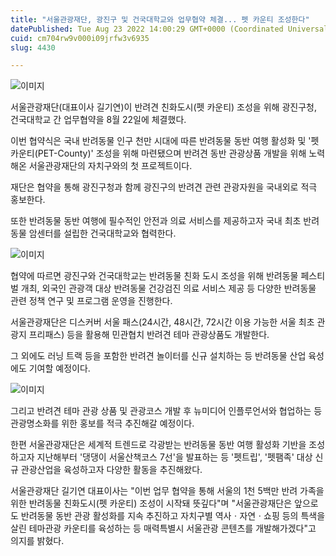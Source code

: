 ```yaml
---
title: "서울관광재단, 광진구 및 건국대학교와 업무협약 체결... 펫 카운티 조성한다"
datePublished: Tue Aug 23 2022 14:00:29 GMT+0000 (Coordinated Universal Time)
cuid: cm704rw9v000i09jrfw3v6935
slug: 4430

---
```



![이미지](https://cdn.hashnode.com/res/hashnode/image/upload/v1739257099753/3bc87ea4-aeb3-4fd9-870f-ec6143fd49ea.jpeg)

서울관광재단(대표이사 길기연)이 반려견 친화도시(펫 카운티) 조성을 위해 광진구청, 건국대학교 간 업무협약을 8월 22일에 체결했다.

이번 협약식은 국내 반려동물 인구 천만 시대에 따른 반려동물 동반 여행 활성화 및 '펫 카운티(PET-County)' 조성을 위해 마련됐으며 반려견 동반 관광상품 개발을 위해 노력해온 서울관광재단의 자치구와의 첫 프로젝트이다.

재단은 협약을 통해 광진구청과 함께 광진구의 반려견 관련 관광자원을 국내외로 적극 홍보한다.

또한 반려동물 동반 여행에 필수적인 안전과 의료 서비스를 제공하고자 국내 최초 반려동물 암센터를 설립한 건국대학교와 협력한다.

![이미지](https://cdn.hashnode.com/res/hashnode/image/upload/v1739257101716/d3caa3ea-eb17-4671-a08f-9dc1071f10fe.jpeg)

협약에 따르면 광진구와 건국대학교는 반려동물 친화 도시 조성을 위해 반려동물 페스티벌 개최, 외국인 관광객 대상 반려동물 건강검진 의료 서비스 제공 등 다양한 반려동물 관련 정책 연구 및 프로그램 운영을 진행한다.

서울관광재단은 디스커버 서울 패스(24시간, 48시간, 72시간 이용 가능한 서울 최초 관광지 프리패스) 등을 활용해 민관협치 반려견 테마 관광상품도 개발한다.

그 외에도 러닝 트랙 등을 포함한 반려견 놀이터를 신규 설치하는 등 반려동물 산업 육성에도 기여할 예정이다.

![이미지](https://cdn.hashnode.com/res/hashnode/image/upload/v1739257104804/f2cdf9e6-fe36-476b-9834-8033bf8184bb.jpeg)

그리고 반려견 테마 관광 상품 및 관광코스 개발 후 뉴미디어 인플루언서와 협업하는 등 관광명소화를 위한 홍보를 적극 추진해갈 예정이다.

한편 서울관광재단은 세계적 트렌드로 각광받는 반려동물 동반 여행 활성화 기반을 조성하고자 지난해부터 '댕댕이 서울산책코스 7선'을 발표하는 등 '펫트립', '펫팸족' 대상 신규 관광산업을 육성하고자 다양한 활동을 추진해왔다.

서울관광재단 길기연 대표이사는 "이번 업무 협약을 통해 서울의 1천 5백만 반려 가족을 위한 반려동물 친화도시(펫 카운티) 조성이 시작돼 뜻깊다"며 "서울관광재단은 앞으로도 반려동물 동반 관광 활성화를 지속 추진하고 자치구별 역사ㆍ자연ㆍ쇼핑 등의 특색을 살린 테마관광 카운티를 육성하는 등 매력특별시 서울관광 콘텐츠를 개발해가겠다"고 의지를 밝혔다.